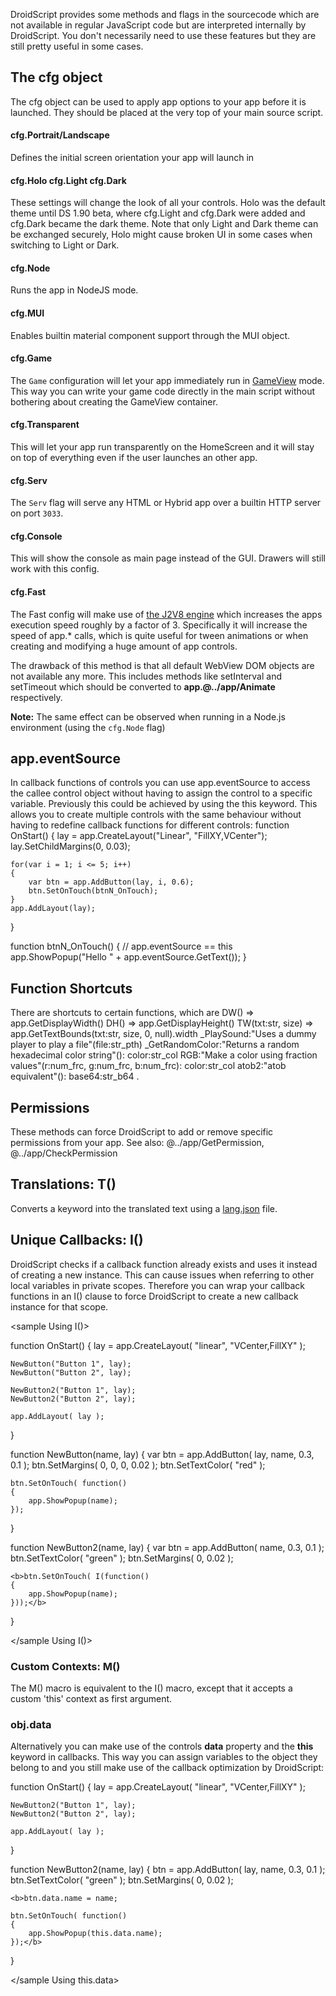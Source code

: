 DroidScript provides some methods and flags in the sourcecode which are not available in regular JavaScript code but are interpreted internally by DroidScript.
You don't necessarily need to use these features but they are still pretty useful in some cases.

## The cfg object
The cfg object can be used to apply app options to your app before it is launched.
They should be placed at the very top of your main source script.

#### cfg.Portrait/Landscape
Defines the initial screen orientation your app will launch in

#### cfg.Holo cfg.Light cfg.Dark
These settings will change the look of all your controls. Holo was the default theme until DS 1.90 beta, where cfg.Light and cfg.Dark were added and cfg.Dark became the dark theme.
Note that only Light and Dark theme can be exchanged securely, Holo might cause broken UI in some cases when switching to Light or Dark.

#### cfg.Node
Runs the app in NodeJS mode.

#### cfg.MUI
Enables builtin material component support through the MUI object.
<premium>

#### cfg.Game
The `Game` configuration will let your app immediately run in [GameView](../app/CreateGameView.htm) mode. This way you can write your game code directly in the main script without bothering about creating the GameView container.

#### cfg.Transparent
This will let your app run transparently on the HomeScreen and it will stay on top of everything even if the user launches an other app.
<premium>

#### cfg.Serv
The `Serv` flag will serve any HTML or Hybrid app over a builtin HTTP server on port `3033`.

#### cfg.Console
This will show the console as main page instead of the GUI. Drawers will still work with this config.

<!--
#### cfg.NoSwapify
This option prevents function name swapping during obfuscation

#### cfg.Legacy
Enables various legacy transparent app behaviour
-->

#### cfg.Fast
The Fast config will make use of [the J2V8 engine](https://eclipsesource.com/j2v8) which increases the apps execution speed roughly by a factor of 3. Specifically it will increase the speed of app.* calls, which is quite useful for tween animations or when creating and modifying a huge amount of app controls.

The drawback of this method is that all default WebView DOM objects are not available any more.
This includes methods like setInterval and setTimeout which should be converted to **app.@../app/Animate** respectively.

**Note:** The same effect can be observed when running in a Node.js environment (using the `cfg.Node` flag)


## app.eventSource
In callback functions of controls you can use <js nobox>app.eventSource</js> to access the callee control object without having to assign the control to a specific variable. Previously this could be achieved by using the <js nobox>this</js> keyword. This allows you to create multiple controls with the same behaviour without having to redefine callback functions for different controls:
<sample Use Case of this>
function OnStart()
{
    lay = app.CreateLayout("Linear", "FillXY,VCenter");
    lay.SetChildMargins(0, 0.03);

    for(var i = 1; i <= 5; i++)
    {
        var btn = app.AddButton(lay, i, 0.6);
        btn.SetOnTouch(btnN_OnTouch);
    }
    app.AddLayout(lay);
}

function btnN_OnTouch()
{
	// app.eventSource == this
    app.ShowPopup("Hello " + app.eventSource.GetText());
}
</sample>

## Function Shortcuts
There are shortcuts to certain functions, which are
<js nobox>DW()</js> => <js nobox>app.GetDisplayWidth()</js>
<js nobox>DH()</js> => <js nobox>app.GetDisplayHeight()</js>
<js nobox>TW(txt:str, size)</js> => <js nobox>app.GetTextBounds(txt:str, size, 0, null).width</js>
\_<js nobox>PlaySound:"Uses a dummy player to play a file"(file:str\_pth)</js>
\_<js nobox>GetRandomColor:"Returns a random hexadecimal color string"(): color:str\_col</js>
<js nobox>RGB:"Make a color using fraction values"(r:num\_frc, g:num\_frc, b:num\_frc)</js>: color:str\_col
<js nobox>atob2:"atob equivalent"()</js>: base64:str\_b64 .


## Permissions
These methods can force DroidScript to add or remove specific permissions from your app.
See also: @../app/GetPermission, @../app/CheckPermission

## Translations: T()
Converts a keyword into the translated text using a [lang.json](07FileStructure.htm#lang.json) file.

## Unique Callbacks: I()
DroidScript checks if a callback function already exists and uses it instead of creating a new instance.
This can cause issues when referring to other local variables in private scopes.
Therefore you can wrap your callback functions in an I() clause to force DroidScript to create a new callback instance for that scope.

<sample Using I()>

function OnStart()
{
	lay = app.CreateLayout( "linear", "VCenter,FillXY" );

	NewButton("Button 1", lay);
	NewButton("Button 2", lay);

	NewButton2("Button 1", lay);
	NewButton2("Button 2", lay);

	app.AddLayout( lay );
}

function NewButton(name, lay)
{
	var btn = app.AddButton( lay, name, 0.3, 0.1 );
	btn.SetMargins( 0, 0, 0, 0.02 );
	btn.SetTextColor( "red" );

	btn.SetOnTouch( function()
	{
		app.ShowPopup(name);
	});
}

function NewButton2(name, lay)
{
	var btn = app.AddButton( name, 0.3, 0.1 );
	btn.SetTextColor( "green" );
	btn.SetMargins( 0, 0.02 );

	<b>btn.SetOnTouch( I(function()
	{
		app.ShowPopup(name);
	}));</b>
}

</sample Using I()>

### Custom Contexts: M()
The M() macro is equivalent to the I() macro, except that it accepts a custom '<js nobox>this</js>' context as first argument.

### obj.data
Alternatively you can make use of the controls **data** property and the **this** keyword in callbacks.
This way you can assign variables to the object they belong to and you still make use of the callback optimization by DroidScript:

<sample Using this.data>

function OnStart()
{
	lay = app.CreateLayout( "linear", "VCenter,FillXY" );

	NewButton2("Button 1", lay);
	NewButton2("Button 2", lay);

	app.AddLayout( lay );
}

function NewButton2(name, lay)
{
	btn = app.AddButton( lay, name, 0.3, 0.1 );
	btn.SetTextColor( "green" );
	btn.SetMargins( 0, 0.02 );

	<b>btn.data.name = name;

	btn.SetOnTouch( function()
	{
		app.ShowPopup(this.data.name);
	});</b>
}

</sample Using this.data>
